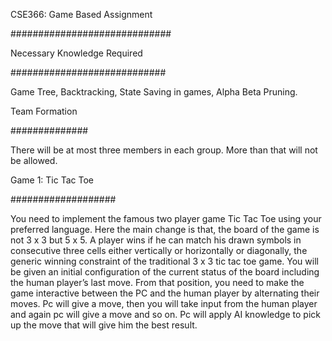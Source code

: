 CSE366: Game Based Assignment

#############################


Necessary Knowledge Required

############################

Game Tree, Backtracking, State Saving in games, Alpha Beta Pruning. 


Team Formation 

##############

There will be at most three members in each group. More than that will not be allowed. 


Game 1: Tic Tac Toe 

###################

You need to implement the famous two player game Tic Tac Toe using your preferred language. Here the 
main change is that, the board of the game is not 3 x 3 but 5 x 5. A player wins if he can match his drawn 
symbols in consecutive three cells either vertically or horizontally or diagonally, the generic winning 
constraint of the traditional 3 x 3 tic tac toe game. 
You will be given an initial configuration of the current status of the board including the human player’s last 
move. From that position, you need to make the game interactive between the PC and the human player 
by alternating their moves. Pc will give a move, then you will take input from the human player and again 
pc will give a move and so on. Pc will apply AI knowledge to pick up the move that will give him the best 
result.
